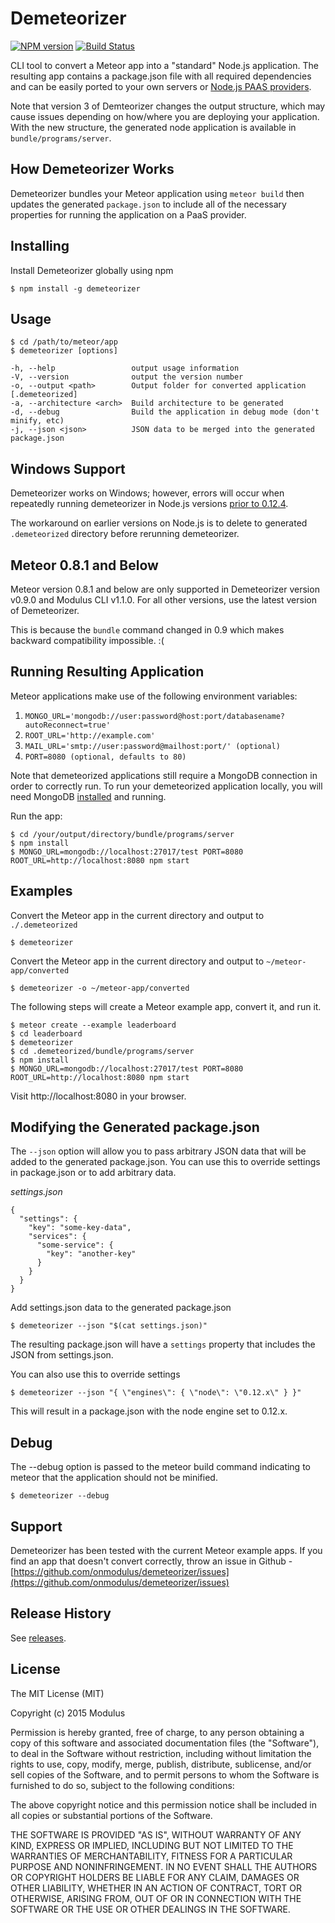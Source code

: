 Demeteorizer
============

[![NPM version](https://badge.fury.io/js/demeteorizer.svg)](http://badge.fury.io/js/demeteorizer) [![Build Status](https://travis-ci.org/onmodulus/demeteorizer.svg?branch=master)](https://travis-ci.org/onmodulus/demeteorizer)

CLI tool to convert a Meteor app into a "standard" Node.js application. The
resulting app contains a package.json file with all required dependencies and
can be easily ported to your own servers or
[Node.js PAAS providers](https://github.com/joyent/node/wiki/Node-Hosting).

Note that version 3 of Demteorizer changes the output structure, which may cause
issues depending on how/where you are deploying your application. With the new
structure, the generated node application is available in
`bundle/programs/server`.

## How Demeteorizer Works

Demeteorizer bundles your Meteor application using `meteor build` then updates
the generated `package.json` to include all of the necessary properties for
running the application on a PaaS provider.

## Installing

Install Demeteorizer globally using npm

    $ npm install -g demeteorizer

## Usage

    $ cd /path/to/meteor/app
    $ demeteorizer [options]

    -h, --help                 output usage information
    -V, --version              output the version number
    -o, --output <path>        Output folder for converted application [.demeteorized]
    -a, --architecture <arch>  Build architecture to be generated
    -d, --debug                Build the application in debug mode (don't minify, etc)
    -j, --json <json>          JSON data to be merged into the generated package.json

## Windows Support

Demeteorizer works on Windows; however, errors will occur when repeatedly
running demeteorizer in Node.js versions
[prior to 0.12.4](https://github.com/joyent/node/issues/3006).

The workaround on earlier versions on Node.js is to delete to generated
`.demeteorized` directory before rerunning demeteorizer.

## Meteor 0.8.1 and Below

Meteor version 0.8.1 and below are only supported in Demeteorizer version
v0.9.0 and Modulus CLI v1.1.0. For all other versions, use the latest version
of Demeteorizer.

This is because the `bundle` command changed in 0.9 which makes backward
compatibility impossible. :(

## Running Resulting Application

Meteor applications make use of the following environment variables:

1. `MONGO_URL='mongodb://user:password@host:port/databasename?autoReconnect=true'`
1. `ROOT_URL='http://example.com'`
1. `MAIL_URL='smtp://user:password@mailhost:port/' (optional)`
1. `PORT=8080 (optional, defaults to 80)`

Note that demeteorized applications still require a MongoDB connection in order
to correctly run. To run your demeteorized application locally, you will need
MongoDB [installed](http://docs.mongodb.org/manual/installation/) and running.

Run the app:

    $ cd /your/output/directory/bundle/programs/server
    $ npm install
    $ MONGO_URL=mongodb://localhost:27017/test PORT=8080 ROOT_URL=http://localhost:8080 npm start

## Examples

Convert the Meteor app in the current directory and output to `./.demeteorized`

    $ demeteorizer

Convert the Meteor app in the current directory and output to
`~/meteor-app/converted`

    $ demeteorizer -o ~/meteor-app/converted

The following steps will create a Meteor example app, convert it, and run it.

    $ meteor create --example leaderboard
    $ cd leaderboard
    $ demeteorizer
    $ cd .demeteorized/bundle/programs/server
    $ npm install
    $ MONGO_URL=mongodb://localhost:27017/test PORT=8080 ROOT_URL=http://localhost:8080 npm start

Visit http://localhost:8080 in your browser.

## Modifying the Generated package.json

The `--json` option will allow you to pass arbitrary JSON data that will be
added to the generated package.json. You can use this to override settings in
package.json or to add arbitrary data.

_settings.json_

    {
      "settings": {
        "key": "some-key-data",
        "services": {
          "some-service": {
            "key": "another-key"
          }
        }
      }
    }

Add settings.json data to the generated package.json

    $ demeteorizer --json "$(cat settings.json)"

The resulting package.json will have a `settings` property that includes the
JSON from settings.json.

You can also use this to override settings

    $ demeteorizer --json "{ \"engines\": { \"node\": \"0.12.x\" } }"

This will result in a package.json with the node engine set to 0.12.x.

## Debug

The --debug option is passed to the meteor build command indicating to meteor
that the application should not be minified.

    $ demeteorizer --debug

## Support

Demeteorizer has been tested with the current Meteor example apps. If you find
an app that doesn't convert correctly, throw an issue in Github -
[https://github.com/onmodulus/demeteorizer/issues](https://github.com/onmodulus/demeteorizer/issues)

## Release History

See [releases](https://github.com/onmodulus/demeteorizer/releases).

## License

The MIT License (MIT)

Copyright (c) 2015 Modulus

Permission is hereby granted, free of charge, to any person obtaining a copy
of this software and associated documentation files (the "Software"), to deal
in the Software without restriction, including without limitation the rights
to use, copy, modify, merge, publish, distribute, sublicense, and/or sell
copies of the Software, and to permit persons to whom the Software is
furnished to do so, subject to the following conditions:

The above copyright notice and this permission notice shall be included in all
copies or substantial portions of the Software.

THE SOFTWARE IS PROVIDED "AS IS", WITHOUT WARRANTY OF ANY KIND, EXPRESS OR
IMPLIED, INCLUDING BUT NOT LIMITED TO THE WARRANTIES OF MERCHANTABILITY,
FITNESS FOR A PARTICULAR PURPOSE AND NONINFRINGEMENT. IN NO EVENT SHALL THE
AUTHORS OR COPYRIGHT HOLDERS BE LIABLE FOR ANY CLAIM, DAMAGES OR OTHER
LIABILITY, WHETHER IN AN ACTION OF CONTRACT, TORT OR OTHERWISE, ARISING FROM,
OUT OF OR IN CONNECTION WITH THE SOFTWARE OR THE USE OR OTHER DEALINGS IN THE
SOFTWARE.
